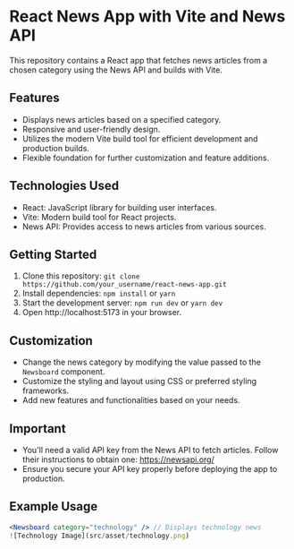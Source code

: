 # React News App with Vite and News API

This repository contains a React app that fetches news articles from a chosen category using the News API and builds with Vite.

## Features

- Displays news articles based on a specified category.
- Responsive and user-friendly design.
- Utilizes the modern Vite build tool for efficient development and production builds.
- Flexible foundation for further customization and feature additions.

## Technologies Used

- React: JavaScript library for building user interfaces.
- Vite: Modern build tool for React projects.
- News API: Provides access to news articles from various sources.

## Getting Started

1. Clone this repository: `git clone https://github.com/your_username/react-news-app.git`
2. Install dependencies: `npm install` or `yarn`
3. Start the development server: `npm run dev` or `yarn dev`
4. Open http://localhost:5173 in your browser.

## Customization

- Change the news category by modifying the value passed to the `Newsboard` component.
- Customize the styling and layout using CSS or preferred styling frameworks.
- Add new features and functionalities based on your needs.

## Important

- You'll need a valid API key from the News API to fetch articles. Follow their instructions to obtain one: https://newsapi.org/
- Ensure you secure your API key properly before deploying the app to production.

## Example Usage

```jsx
<Newsboard category="technology" /> // Displays technology news
![Technology Image](src/asset/technology.png)

